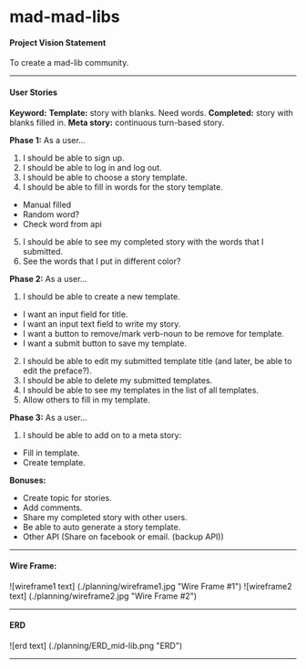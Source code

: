 # mad-mad-libs

#### Project Vision Statement
To create a mad-lib community.

---

#### User Stories
**Keyword:**
**Template:** story with blanks. Need words.
**Completed:** story with blanks filled in.
**Meta story:** continuous turn-based story.

**Phase 1:**
As a user…
 1. I should be able to sign up.
 2. I should be able to log in and log out.
 3. I should be able to choose a  story template.
 4. I should be able to fill in words for the story template.
   * Manual filled
   * Random word?
   * Check word from api
 5. I should be able to see my completed story with the words that I submitted.
 6. See the words that I put in different color?

**Phase 2:**
As a user…
 1. I should be able to create a new template.
   * I want an input field for title.
   * I want an input text field to write my story.
   * I want a button to remove/mark verb-noun to be remove for template.
   * I want a submit button to save my template.
 2. I should be able to edit my submitted template title (and later, be able to edit the preface?).
 3. I should be able to delete my submitted templates.
 4. I should be able to see my templates in the list of all templates.
 5. Allow others to fill in my template.

**Phase 3:**
As a user…
 1. I should be able to add on to a meta story:
   * Fill in template.
   * Create template.

**Bonuses:**
* Create topic for stories.
* Add comments.
* Share my completed story with other users.
* Be able to auto generate a story template.
* Other API (Share on facebook or email. (backup API))

---

#### Wire Frame:
![wireframe1 text] (./planning/wireframe1.jpg "Wire Frame #1")
![wireframe2 text] (./planning/wireframe2.jpg "Wire Frame #2")

---

#### ERD
![erd text] (./planning/ERD_mid-lib.png "ERD")

---

